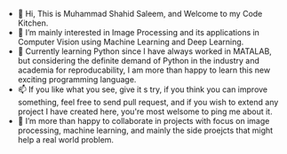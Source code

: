 - 👋 Hi, This is Muhammad Shahid Saleem, and Welcome to my Code Kitchen. 
- 👀 I’m mainly interested in Image Processing and its applications in Computer Vision using Machine Learning and Deep Learning.
- 🌱 Currently learning Python since I have always worked in MATALAB, but considering the definite demand of Python in the industry and academia for reproducability, I am more than happy to learn this new exciting programming language.
- 📫 If you like what you see, give it s try, if you think you can improve something, feel free to send pull request, 
and if you wish to extend any project I have created here, you're most welsome to ping me about it.
- 💞️ I’m more than happy to collaborate in projects with focus on image processing, machine learning, and mainly the side proejcts that might help a real world problem.


<!---
1xero1/1xero1 is a ✨ special ✨ repository because its `README.md` (this file) appears on your GitHub profile.
You can click the Preview link to take a look at your changes.
--->
